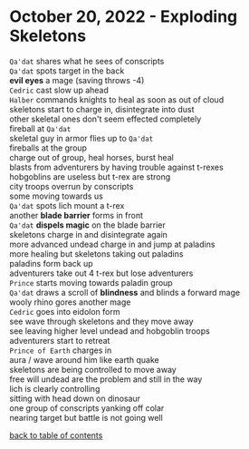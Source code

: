 # October 20, 2022 - Exploding Skeletons

`Qa'dat` shares what he sees of conscripts  
`Qa'dat` spots target in the back  
**evil eyes** a mage (saving throws -4)  
`Cedric` cast slow up ahead  
`Halber` commands knights to heal as soon as out of cloud  
skeletons start to charge in, disintegrate into dust  
other skeletal ones don't seem effected completely  
fireball at `Qa'dat`  
skeletal guy in armor flies up to `Qa'dat`  
fireballs at the group  
charge out of group, heal horses, burst heal  
blasts from adventurers by having trouble against t-rexes  
hobgoblins are useless but t-rex are strong  
city troops overrun by conscripts  
some moving towards us  
`Qa'dat` spots lich mount a t-rex  
another **blade barrier** forms in front  
`Qa'dat` **dispels magic** on the blade barrier  
skeletons charge in and disintegrate again  
more advanced undead charge in and jump at paladins  
more healing but skeletons taking out paladins  
paladins form back up  
adventurers take out 4 t-rex but lose adventurers  
`Prince` starts moving towards paladin group  
`Qa'dat` draws a scroll of **blindness** and blinds a forward mage  
wooly rhino gores another mage  
`Cedric` goes into eidolon form  
see wave through skeletons and they move away  
see leaving higher level undead and hobgoblin troops  
adventurers start to retreat  
`Prince of Earth` charges in  
aura / wave around him like earth quake  
skeletons are being controlled to move away  
free will undead are the problem and still in the way  
lich is clearly controlling  
sitting with head down on dinosaur  
one group of conscripts yanking off colar  
nearing target but battle is not going well  

[back to table of contents](/sessions/README.md)
